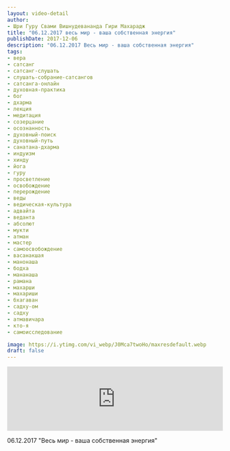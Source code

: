 ```yaml
---
layout: video-detail
author:
- Шри Гуру Свами Вишнудевананда Гири Махарадж
title: "06.12.2017 весь мир - ваша собственная энергия"
publishDate: 2017-12-06
description: "06.12.2017 Весь мир - ваша собственная энергия"
tags: 
- вера
- сатсанг
- сатсанг-слушать
- слушать-собрание-сатсангов
- сатсанга-онлайн
- духовная-практика
- бог
- дхарма
- лекция
- медитация
- созерцание
- осознанность
- духовный-поиск
- духовный-путь
- санатана-дхарма
- индуизм
- хинду
- йога
- гуру
- просветление
- освобождение
- перерождение
- веды
- ведическая-культура
- адвайта
- веданта
- абсолют
- мукти
- атман
- мастер
- самоосвобождение
- васанакшая
- манонаша
- бодха
- мананаша
- рамана
- махарши
- махариши
- бхагаван
- садху-ом
- садху
- атмавичара
- кто-я
- самоисследование

image: https://i.ytimg.com/vi_webp/J0Mca7twoHo/maxresdefault.webp
draft: false
---
```


<iframe width="100%" src="https://www.youtube.com/embed/J0Mca7twoHo" frameborder="0" allowfullscreen=""></iframe> 

 06.12.2017 "Весь мир - ваша собственная энергия"

  

 